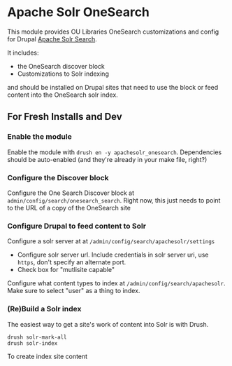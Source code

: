 # Apache Solr OneSearch

This module provides OU Libraries OneSearch customizations and config for Drupal [Apache Solr Search](https://www.drupal.org/project/apachesolr). 

It includes:
* the OneSearch discover block 
* Customizations to Solr indexing

and should be installed on Drupal sites that need to use the block or feed content into the OneSearch solr index. 

## For Fresh Installs and Dev

### Enable the module 
Enable the module with `drush en -y apachesolr_onesearch`. Dependencies should be auto-enabled (and they're already in your make file, right?)

### Configure the Discover block
Configure the One Search Discover block at `admin/config/search/onesearch_search`. Right now, this just needs to point to the URL of a copy of the OneSearch site


### Configure Drupal to feed content to Solr 

Configure a solr server at at `/admin/config/search/apachesolr/settings`

*  Configure solr server url. Include credentials in solr server uri, use `https`, don't specify an alternate port.  
*  Check box for "mutlisite capable"

Configure what content types to index at `/admin/config/search/apachesolr`. Make sure to select "user" as a thing to index.


### (Re)Build a Solr index

The easiest way to get a site's work of content into Solr is with Drush. 

```
drush solr-mark-all
drush solr-index
```

To create index site content
